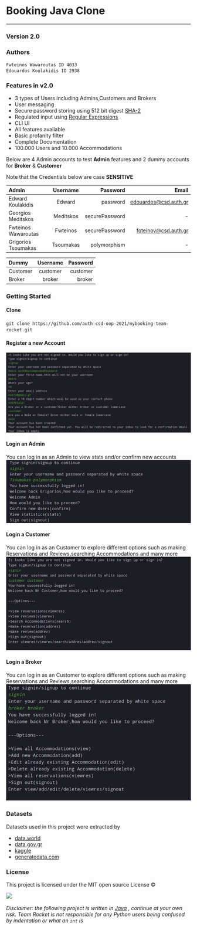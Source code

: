 # Booking Java Clone

-------

### Version 2.0

### Authors

    Fwteinos Wawaroutas ID 4033
    Edouardos Koulakidis ID 2938

### Features in v2.0

* 3 types of Users including Admins,Customers and Brokers
* User messaging
* Secure password storing using 512 bit digest [SHA-2](https://en.wikipedia.org/wiki/SHA-2)
* Regulated input using [Regular Expressions](https://en.wikipedia.org/wiki/Regular_expression)
* CLI UI
* All features available
* Basic profanity filter
* Complete Documentation
* 100.000 Users and 10.000 Accommodations

Below are 4 Admin accounts to test __Admin__ features and 2 dummy accounts for __Broker__ & __Customer__

Note that the Credentials below are case __SENSITIVE__

| Admin                 | Username    | Password        | Email                  |
| :---                  |    :----:   |          ---:   | ---:                   |   
| Edward Koulakidis     | Edward      | password        | edouardos@csd.auth.gr  |   
| Georgios Meditskos    | Meditskos   | securePassword  | -                      |
| Fwteinos Wawaroutas   | Fwteinos    | securePassword  | foteinov@csd.auth.gr   |
| Grigorios Tsoumakas   | Tsoumakas   | polymorphism    | -                      |

| Dummy   | Username | Password|
| :---    | :----:   | ---:    |
| Customer|customer  |customer |
| Broker  | broker   | broker  |

### Getting Started

#### Clone

`git clone https://github.com/auth-csd-oop-2021/mybooking-team-rocket.git`

#### Register a new Account

![](res/README/Register2.png)

#### Login an Admin

You can log in as an Admin to view stats and/or confirm new accounts
![](res/README/AdminSignin.png)

#### Login a Customer

You can log in as an Customer to explore different options such as making Reservations and Reviews,searching
Accommodations and many more
![](res/README/customerSignin.png)

#### Login a Broker

You can log in as an Customer to explore different options such as making Reservations and Reviews,searching
Accommodations and many more
![](res/README/brokerSignin.png)

### Datasets

Datasets used in this project were extracted by

* [data.world](https://data.world/)
* [data.gov.gr](https://www.data.gov.gr/)
* [kaggle](https://www.kaggle.com/colinmorris/reddit-usernames)
* [generatedata.com](https://generatedata.com/)

### License

This project is licensed under the MIT open source License &copy;

![](https://cdn.vox-cdn.com/thumbor/Ffrvj4ltYfBKJni5dvdYaaGrGP4=/0x0:1432x1080/920x613/filters:focal(616x165:844x393):format(webp)/cdn.vox-cdn.com/uploads/chorus_image/image/64687982/chrome_2019_07_08_14_17_05.0.jpg)

_Disclaimer: the following project is written
in [Java](https://scontent.fskg4-1.fna.fbcdn.net/v/t1.18169-9/14563499_1116950058340286_6555439546896528327_n.jpg?_nc_cat=110&ccb=1-5&_nc_sid=973b4a&_nc_ohc=BQurIi23UzMAX-Vx47T&_nc_ht=scontent.fskg4-1.fna&oh=d22cb3cb5f00bbc255793e2037b5975c&oe=61C0DD23)
, continue at your own risk. Team Rocket is not responsible for any Python users being confused by indentation or what
an  ```int``` is_
